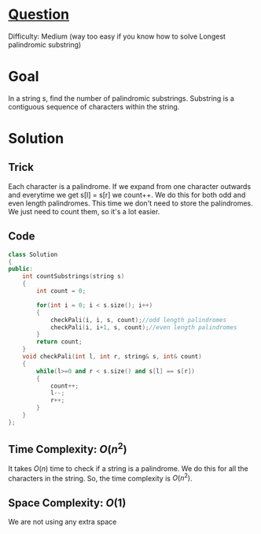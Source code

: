 # [Question](https://leetcode.com/problems/palindromic-substrings/)
Difficulty: Medium (way too easy if you know how to solve Longest palindromic substring)
# Goal
In a string s, find the number of palindromic substrings. Substring is a contiguous sequence of characters within the string.
# Solution
## Trick
Each character is a palindrome. If we expand from one character outwards and everytime we get s[l] = s[r] we count++. We do this for both odd and even length palindromes. 
This time we don't need to store the palindromes. We just need to count them, so it's a lot easier.
## Code
```cpp
class Solution 
{
public:
    int countSubstrings(string s) 
    {
        int count = 0;

        for(int i = 0; i < s.size(); i++)
        {
            checkPali(i, i, s, count);//odd length palindromes
            checkPali(i, i+1, s, count);//even length palindromes
        }
        return count;
    }
    void checkPali(int l, int r, string& s, int& count)
    {
        while(l>=0 and r < s.size() and s[l] == s[r])
        {
            count++;
            l--;
            r++;
        }
    }
};
```
## Time Complexity: $O(n^2)$
It takes $O(n)$ time to check if a string is a palindrome. We do this for all the characters in the string. So, the time complexity is $O(n^2)$.
## Space Complexity: $O(1)$
We are not using any extra space
